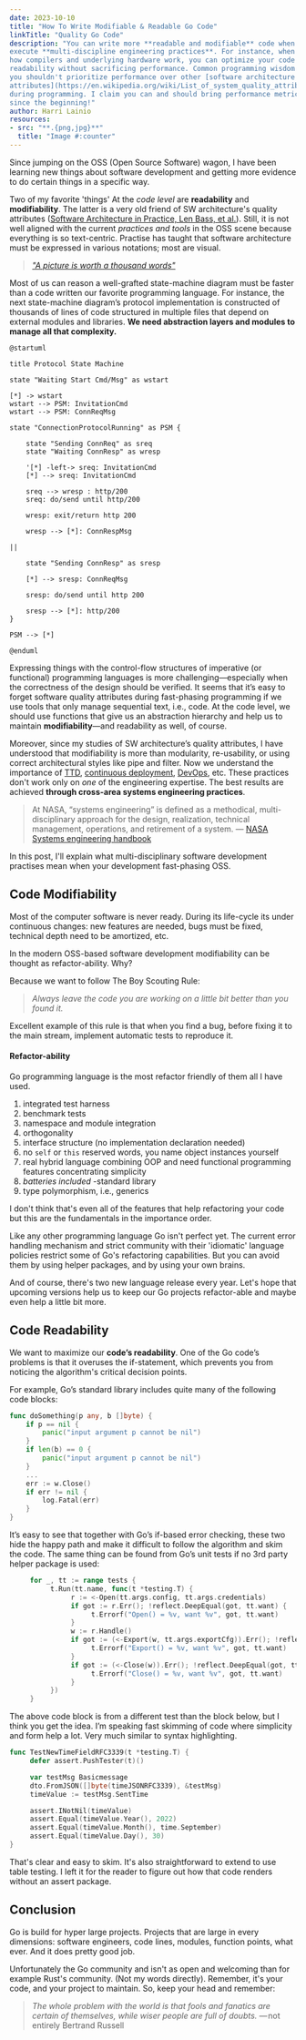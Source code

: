 ```yaml
---
date: 2023-10-10
title: "How To Write Modifiable & Readable Go Code"
linkTitle: "Quality Go Code"
description: "You can write more **readable and modifiable** code when you
execute **multi-discipline engineering practices**. For instance, when you know
how compilers and underlying hardware work, you can optimize your code for
readability without sacrificing performance. Common programming wisdom says
you shouldn't prioritize performance over other [software architecture quality
attributes](https://en.wikipedia.org/wiki/List_of_system_quality_attributes)
during programming. I claim you can and should bring performance metrics onboard
since the beginning!"
author: Harri Lainio
resources:
- src: "**.{png,jpg}**"
  title: "Image #:counter"
---
```


Since jumping on the OSS (Open Source Software) wagon, I have been learning new
things about software development and getting more evidence to do certain things
in a specific way.

Two of my favorite 'things' At the *code level* are **readability**
and **modifiability**. The latter is a very old friend of SW architecture's
quality attributes ([Software Architecture in Practice, Len Bass, et
al.](https://www.oreilly.com/library/view/software-architecture-in/9780132942799/)).
Still, it is not well aligned with the current *practices and tools* in the OSS scene
because everything is so text-centric. Practise has taught that software
architecture must be expressed in various notations; most are visual.

> [*"A picture is worth a thousand words"*](https://en.wikipedia.org/wiki/A_picture_is_worth_a_thousand_words)

Most of us can reason a well-grafted state-machine diagram must be faster
than a code written our favorite programming language. For instance, the next
state-machine diagram’s protocol implementation is constructed of thousands of
lines of code structured in multiple files that depend on external modules and
libraries. **We need abstraction layers and modules to manage all that complexity.**

```plantuml
@startuml

title Protocol State Machine

state "Waiting Start Cmd/Msg" as wstart

[*] -> wstart
wstart --> PSM: InvitationCmd
wstart --> PSM: ConnReqMsg

state "ConnectionProtocolRunning" as PSM {

	state "Sending ConnReq" as sreq
	state "Waiting ConnResp" as wresp

	'[*] -left-> sreq: InvitationCmd
	[*] --> sreq: InvitationCmd

	sreq --> wresp : http/200
	sreq: do/send until http/200
	
	wresp: exit/return http 200

	wresp --> [*]: ConnRespMsg

||

	state "Sending ConnResp" as sresp

	[*] --> sresp: ConnReqMsg

	sresp: do/send until http 200

	sresp --> [*]: http/200
}

PSM --> [*]

@enduml
```

Expressing things with the control-flow structures of imperative (or functional)
programming languages is more challenging—especially when the correctness of
the design should be verified. It seems that it’s easy to forget software
quality attributes during fast-phasing programming if we use tools that only
manage sequential text, i.e., code. At the code level, we should use functions
that give us an abstraction hierarchy and help us to maintain **modifiability**—and
readability as well, of course.

Moreover, since my studies of SW architecture’s quality attributes, I have
understood that modifiability is more than modularity, re-usability, or using
correct architectural styles like pipe and filter. Now we understand the importance of
[TTD](https://en.wikipedia.org/wiki/Test-driven_development), [continuous
deployment](https://en.wikipedia.org/wiki/Continuous_deployment),
[DevOps](https://en.wikipedia.org/wiki/DevOps), etc. These practices
don't work only on *one* of the engineering expertise. The best results are
achieved **through cross-area systems engineering practices**. 

> At NASA, “systems engineering” is defined as a methodical, multi-disciplinary
> approach for the design, realization, technical management, operations, and
> retirement of a system. — [NASA Systems engineering
> handbook](https://www.nasa.gov/wp-content/uploads/2018/09/nasa_systems_engineering_handbook_0.pdf)

In this post, I'll explain what multi-disciplinary software development
practises mean when your development fast-phasing OSS.

## Code Modifiability

Most of the computer software is never ready. During its life-cycle its under
continuous changes: new features are needed, bugs must be fixed, technical depth
need to be amortized, etc.

In the modern OSS-based software development modifiability can be thought as
refactor-ability. Why? 

Because we want to follow The Boy Scouting Rule:

> *Always leave the code you are working on a little bit better than you found it.*

Excellent example of this rule is that when you find a bug, before fixing it to
the main stream, implement automatic tests to reproduce it.

#### Refactor-ability

Go programming language is the most refactor friendly of them all I have used.
1. integrated test harness 
1. benchmark tests
1. namespace and module integration
1. orthogonality
1. interface structure (no implementation declaration needed)
1. no `self` or `this` reserved words, you name object instances yourself
1. real hybrid language combining OOP and need functional programming features
   concentrating simplicity
1. *batteries included* -standard library
1. type polymorphism, i.e., generics

I don't think that's even all of the features that help refactoring your code
but this are the fundamentals in the importance order.

Like any other programming language Go isn't perfect yet. The current error
handling mechanism and strict community with their 'idiomatic' language policies
restrict some of Go's refactoring capabilities. But you can avoid them by using
helper packages, and by using your own brains.

And of course, there's two new language release every year. Let's hope that
upcoming versions help us to keep our Go projects refactor-able and maybe even
help a little bit more.

## Code Readability

We want to maximize our **code’s readability**. One of the Go code’s problems is
that it overuses the if-statement, which prevents you from noticing the
algorithm's critical decision points.

For example, Go’s standard library includes quite many of the following code
blocks:

```go
func doSomething(p any, b []byte) {
    if p == nil {
        panic("input argument p cannot be nil")
    }
    if len(b) == 0 {
        panic("input argument p cannot be nil")
    }
    ...
    err := w.Close()
    if err != nil {
        log.Fatal(err)
    }
}
```

It’s easy to see that together with Go’s if-based error checking, these two hide
the happy path and make it difficult to follow the algorithm and skim the code.
The same thing can be found from Go’s unit tests if no 3rd party helper package
is used:

```go
     for _, tt := range tests {
          t.Run(tt.name, func(t *testing.T) {
               r := <-Open(tt.args.config, tt.args.credentials)
               if got := r.Err(); !reflect.DeepEqual(got, tt.want) {
                    t.Errorf("Open() = %v, want %v", got, tt.want)
               }
               w := r.Handle()
               if got := (<-Export(w, tt.args.exportCfg)).Err(); !reflect.DeepEqual(got, tt.want) {
                    t.Errorf("Export() = %v, want %v", got, tt.want)
               }
               if got := (<-Close(w)).Err(); !reflect.DeepEqual(got, tt.want) {
                    t.Errorf("Close() = %v, want %v", got, tt.want)
               }
          })
     }
```

The above code block is from a different test than the block below, but I think
you get the idea. I’m speaking fast skimming of code where simplicity and form
help a lot. Very much similar to syntax highlighting.

```go
func TestNewTimeFieldRFC3339(t *testing.T) {
     defer assert.PushTester(t)()

     var testMsg Basicmessage
     dto.FromJSON([]byte(timeJSONRFC3339), &testMsg)
     timeValue := testMsg.SentTime

     assert.INotNil(timeValue)
     assert.Equal(timeValue.Year(), 2022)
     assert.Equal(timeValue.Month(), time.September)
     assert.Equal(timeValue.Day(), 30)
}
```

That's clear and easy to skim. It's also straightforward to extend to use table
testing. I left it for the reader to figure out how that code renders without
an assert package.

## Conclusion

Go is build for hyper large projects. Projects that are large in every
dimensions: software engineers, code lines, modules, function points, what ever.
And it does pretty good job.

Unfortunately the Go community and isn't as open and welcoming than for example
Rust's community. (Not my words directly). Remember, it's your code, and
your project to maintain. So, keep your head and remember:

> *The whole problem with the world is that fools and fanatics are certain of
> themselves, while wiser people are full of doubts.* — not entirely Bertrand
> Russell

